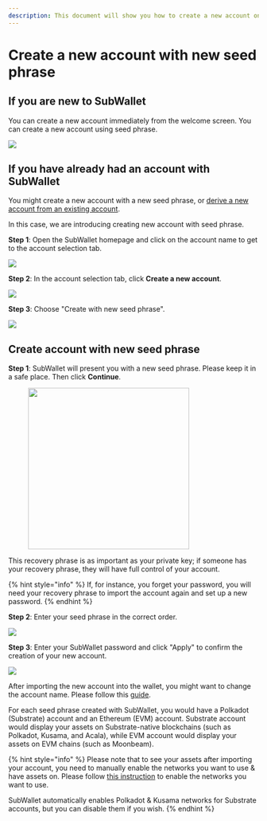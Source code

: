 ```yaml
---
description: This document will show you how to create a new account on SubWallet.
---
```


# Create a new account with new seed phrase

## If you are new to SubWallet

You can create a new account immediately from the welcome screen. You can create a new account using seed phrase.&#x20;

![](<../../.gitbook/assets/image (166).png>)&#x20;



## If you have already had an account with SubWallet

You might create a new account with a new seed phrase, or [derive a new account from an existing account](derive-a-new-account-from-an-existing-account.md).&#x20;

In this case, we are introducing creating new account with seed phrase.&#x20;

**Step 1**: Open the SubWallet homepage and click on the account name to get to the account selection tab.

![](<../../.gitbook/assets/image (1093).png>)

**Step 2**: In the account selection tab, click **Create a new account**.

![](<../../.gitbook/assets/image (1231).png>)

**Step 3**: Choose "Create with new seed phrase".

![](<../../.gitbook/assets/image (1107).png>)



## Create account with new seed phrase

**Step 1**: SubWallet will present you with a new seed phrase. Please keep it in a safe place. Then click **Continue**.

<div align="left">

<figure><img src="../../.gitbook/assets/image (42).png" alt="" width="324"><figcaption></figcaption></figure>

</div>

This recovery phrase is as important as your private key; if someone has your recovery phrase, they will have full control of your account.&#x20;

{% hint style="info" %}
If, for instance, you forget your password, you will need your recovery phrase to import the account again and set up a new password.
{% endhint %}

**Step 2**: Enter your seed phrase in the correct order.

![](<../../.gitbook/assets/image (170).png>)



**Step 3**: Enter your SubWallet password and click "Apply" to confirm the creation of your new account.

![](<../../.gitbook/assets/image (1201).png>)

After importing the new account into the wallet, you might want to change the account name. Please follow this [guide](switch-between-accounts-and-change-account-name.md).

For each seed phrase created with SubWallet, you would have a Polkadot (Substrate) account and an Ethereum (EVM) account. Substrate account would display your assets on Substrate-native blockchains (such as Polkadot, Kusama, and Acala), while EVM account would display your assets on EVM chains (such as Moonbeam).&#x20;

{% hint style="info" %}
Please note that to see your assets after importing your account, you need to manually enable the networks you want to use & have assets on. Please follow [this instruction](../customize-your-blockchains.md) to enable the networks you want to use.

SubWallet automatically enables Polkadot & Kusama networks for Substrate accounts, but you can disable them if you wish.&#x20;
{% endhint %}

